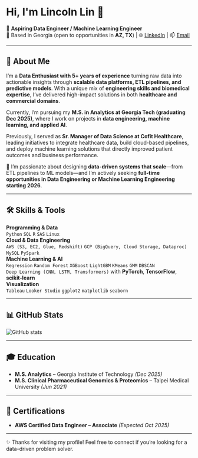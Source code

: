 
<!--
**lincolnilreb/lincolnilreb** is a ✨ _special_ ✨ repository because its `README.md` (this file) appears on your GitHub profile.

## Hi there 👋
Here are some ideas to get you started:

- 🔭 I’m currently working on ...
- 🌱 I’m currently learning ...
- 👯 I’m looking to collaborate on ...
- 🤔 I’m looking for help with ...
- 💬 Ask me about ...
- 📫 How to reach me: ...
- 😄 Pronouns: ...
- ⚡ Fun fact: ...
-->


# Hi, I'm Lincoln Lin 👋  

🎯 **Aspiring Data Engineer / Machine Learning Engineer**  
📍 Based in Georgia (open to opportunities in **AZ, TX**)  | 🌐 [LinkedIn](https://linkedin.com/in/lincolnilreb) | 📫 [Email](mailto:lincolnilreb@gmail.com)

---

## 🔭 About Me
I’m a **Data Enthusiast with 5+ years of experience** turning raw data into actionable insights through **scalable data platforms, ETL pipelines, and predictive models**. With a unique mix of **engineering skills and biomedical expertise**, I’ve delivered high-impact solutions in both **healthcare and commercial domains**.  

Currently, I’m pursuing my **M.S. in Analytics at Georgia Tech (graduating Dec 2025)**, where I work on projects in **data engineering, machine learning, and applied AI**.  

Previously, I served as **Sr. Manager of Data Science at Cofit Healthcare**, leading initiatives to integrate healthcare data, build cloud-based pipelines, and deploy machine learning solutions that directly improved patient outcomes and business performance.  

🚀 I’m passionate about designing **data-driven systems that scale**—from ETL pipelines to ML models—and I’m actively seeking **full-time opportunities in Data Engineering or Machine Learning Engineering starting 2026**.   

---

## 🛠 Skills & Tools  
**Programming & Data**  
`Python` `SQL` `R` `SAS` `Linux`  
**Cloud & Data Engineering**  
`AWS (S3, EC2, Glue, Redshift)` `GCP (BigQuery, Cloud Storage, Dataproc)` `MySQL` `PySpark`  
**Machine Learning & AI**  
`Regression` `Random Forest` `XGBoost` `LightGBM` `KMeans` `GMM` `DBSCAN`  
`Deep Learning (CNN, LSTM, Transformers)` with **PyTorch**, **TensorFlow**, **scikit-learn**  
**Visualization**  
`Tableau` `Looker Studio` `ggplot2` `matplotlib` `seaborn`  

<!--
---

## 📂 Featured Projects  

- **AutonomOS On Board (AOB)** – Deployed **RF-DETR object detection** models with full **MLOps pipeline** on NVIDIA Jetson AGX Orin [[Repo]](https://github.com/lincolnilreb)  
- **Speech Emotion Recognition** – Fine-tuned **Wav2Vec2 & Whisper** with LoRA/QLoRA for emotion classification (+84% accuracy) [[Repo]](https://github.com/lincolnilreb)  
- **End-to-End Data Lakehouse Pipeline** – Built scalable **ETL pipeline (S3 → Glue/PySpark → Redshift)** processing **50M+ records** with 65% latency reduction [[Repo]](https://github.com/lincolnilreb)  
- **H&M Fashion Recommendation System** – Applied **PCA, clustering, LightGBM** to reach **0.99 HIT rate** [[Repo]](https://github.com/lincolnilreb)  

-->
---

## 📊 GitHub Stats  

![GitHub stats](https://github-readme-stats.vercel.app/api?username=lincolnilreb&show_icons=true&theme=default)  

---

## 🎓 Education  

- **M.S. Analytics** – Georgia Institute of Technology *(Dec 2025)*  
- **M.S. Clinical Pharmaceutical Genomics & Proteomics** – Taipei Medical University *(Jun 2021)*  

---

## 📜 Certifications  
- **AWS Certified Data Engineer – Associate** *(Expected Oct 2025)*  

---

✨ Thanks for visiting my profile! Feel free to connect if you’re looking for a data-driven problem solver.

